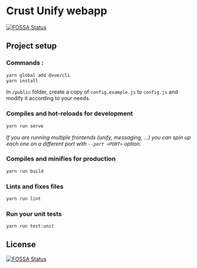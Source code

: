 # Crust Unify webapp
[![FOSSA Status](https://app.fossa.io/api/projects/git%2Bgithub.com%2Fcrusttech%2Fwebapp-compose.svg?type=shield)](https://app.fossa.io/projects/git%2Bgithub.com%2Fcrusttech%2Fwebapp-compose?ref=badge_shield)


## Project setup

### Commands :
```bash
yarn global add @vue/cli
yarn install
```

In `/public` folder, create a copy of `config.example.js` to `config.js` and modify it according to your needs.

### Compiles and hot-reloads for development

```bash
yarn run serve
```

_If you are running multiple frontends (unify, messaging, ...) you
can spin up each one on a different port with `--port <PORT>` option._

### Compiles and minifies for production
```bash
yarn run build
```

### Lints and fixes files
```bash
yarn run lint
```

### Run your unit tests
```bash
yarn run test:unit
```


## License
[![FOSSA Status](https://app.fossa.io/api/projects/git%2Bgithub.com%2Fcrusttech%2Fwebapp-compose.svg?type=large)](https://app.fossa.io/projects/git%2Bgithub.com%2Fcrusttech%2Fwebapp-compose?ref=badge_large)